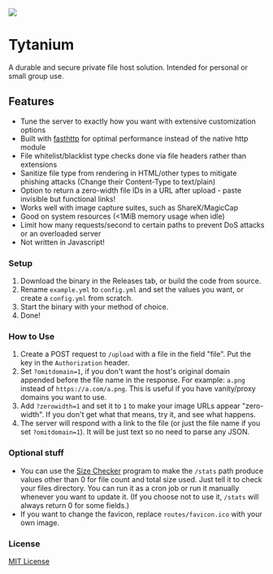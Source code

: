 ![](https://i.imgur.com/AHHWH3z.png)

# Tytanium

A durable and secure private file host solution. Intended for personal or small group use.

## Features

- Tune the server to exactly how you want with extensive customization options
- Built with [fasthttp](https://github.com/vayala/fasthttp) for optimal performance instead of the native http module
- File whitelist/blacklist type checks done via file headers rather than extensions
- Sanitize file type from rendering in HTML/other types to mitigate phishing attacks (Change their Content-Type to text/plain)
- Option to return a zero-width file IDs in a URL after upload - paste invisible but functional links!
- Works well with image capture suites, such as ShareX/MagicCap
- Good on system resources (<1MiB memory usage when idle)
- Limit how many requests/second to certain paths to prevent DoS attacks or an overloaded server
- Not written in Javascript! 

### Setup

1. Download the binary in the Releases tab, or build the code from source.
2. Rename `example.yml` to `config.yml` and set the values you want, or create a `config.yml` from scratch.
3. Start the binary with your method of choice.
4. Done! 

### How to Use

1. Create a POST request to `/upload` with a file in the field "file". Put the key in the `Authorization` header.
2. Set `?omitdomain=1`, if you don't want the host's original domain appended before the file name in the response. For example: `a.png` instead of `https://a.com/a.png`. This is useful if you have vanity/proxy domains you want to use.
3. Add `?zerowidth=1` and set it to `1` to make your image URLs appear "zero-width". If you don't get what that means, try it, and see what happens.
4. The server will respond with a link to the file (or just the file name if you set `?omitdomain=1`). It will be just text so no need to parse any JSON.

### Optional stuff

- You can use the [Size Checker](https://github.com/vysiondev/size-checker) program to make the `/stats` path produce values other than 0 for file count and total size used. Just tell it to check your files directory. You can run it as a cron job or run it manually whenever you want to update it. (If you choose not to use it, `/stats` will always return 0 for some fields.)
- If you want to change the favicon, replace `routes/favicon.ico` with your own image.

### License

[MIT License](LICENSE)